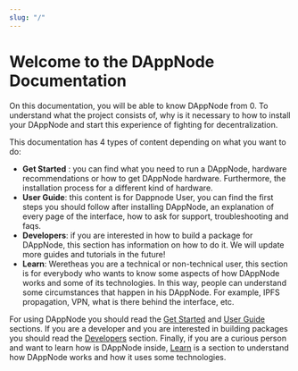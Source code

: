 ```yaml
---
slug: "/"
---
```


# Welcome to the DAppNode Documentation

On this documentation, you will be able to know DAppNode from 0. To understand what the project consists of, why is it necessary to how to install your DAppNode and start this experience of fighting for decentralization.

This documentation has 4 types of content depending on what you want to do:

- **Get Started** : you can find what you need to run a DAppNode, hardware recommendations or how to get DAppNode hardware. Furthermore, the installation process for a different kind of hardware.
- **User Guide**: this content is for Dappnode User, you can find the first steps you should follow after installing DAppNode, an explanation of every page of the interface, how to ask for support, troubleshooting and faqs.
- **Developers**: if you are interested in how to build a package for DAppNode, this section has information on how to do it. We will update more guides and tutorials in the future!
- **Learn**: Weretheas you are a technical or non-technical user, this section is for everybody who wants to know some aspects of how DAppNode works and some of its technologies. In this way, people can understand some circumstances that happen in his DAppNode. For example, IPFS propagation, VPN, what is there behind the interface, etc.

For using DAppNode you should read the [Get Started](./get-started/intro) and [User Guide](./user-guide/overview) sections. If you are a developer and you are interested in building packages you should read the [Developers](./developers/overall) section. Finally, if you are a curious person and want to learn how is DAppNode inside, [Learn](./learn/overall) is a section to understand how DAppNode works and how it uses some technologies.
